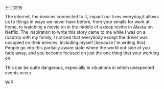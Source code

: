 [<- Home](../)

The internet, the devices connected to it, impact our lives everyday,it allows us to things in ways we never have before, from your emails for work at home, to watching a movie on in the middle of a deep revine in Alaska on Netflix. The inspiration to write this story came to me while I was on a roadtrip with my family, I noticed that everybody except the driver was occupied on their deivces, including myself (because I'm writing this). People go into this partially aware state where the world out side of you fade away, and you become focused on just the one thing that your working on. 

This can be quite dangerous, especially in situations in which unexpected events occur. 

WIP
